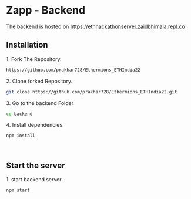 <h1> Zapp - Backend </h1>

The backend is hosted on https://ethhackathonserver.zaidbhimala.repl.co

<h2> Installation </h2>

1\. Fork The Repository.
```bash
https://github.com/prakhar728/Ethermions_ETHIndia22
```

2\. Clone forked Repository.
```bash
git clone https://github.com/prakhar728/Ethermions_ETHIndia22.git
```

3\. Go to the backend Folder
```bash
cd backend
```
4\. Install dependencies.
```bash
npm install
```
<br>

## Start the server
1\. start backend server.
```bash
npm start
```
<br>

